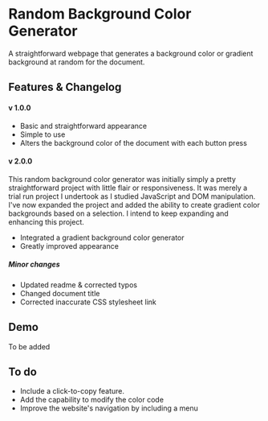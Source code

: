 
# Random Background Color Generator

A straightforward webpage that generates a background color or gradient background at random for the document.

## Features & Changelog
#### v 1.0.0
- Basic and straightforward appearance
- Simple to use
- Alters the background color of the document with each button press

#### v 2.0.0
This random background color generator was initially simply a pretty straightforward project with little flair or responsiveness. It was merely a trial run project I undertook as I studied JavaScript and DOM manipulation. I've now expanded the project and added the ability to create gradient color backgrounds based on a selection. I intend to keep expanding and enhancing this project.
- Integrated a gradient background color generator
- Greatly improved appearance
##### Minor changes
- Updated readme & corrected typos
- Changed document title
- Corrected inaccurate CSS stylesheet link



## Demo

To be added


## To do
- Include a click-to-copy feature.
- Add the capability to modify the color code
- Improve the website's navigation by including a menu
